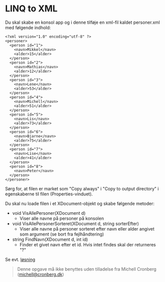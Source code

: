 ﻿# LINQ to XML

Du skal skabe en konsol app og i denne tilføje en xml-fil kaldet personer.xml med følgende indhold:

```
<?xml version="1.0" encoding="utf-8" ?>
<personer>
  <person id="1">
    <navn>Mikkel</navn>
    <alder>15</alder>
  </person>
  <person id="2">
    <navn>Mathias</navn>
    <alder>12</alder>
  </person>
  <person id="3">
    <navn>Lene</navn>
    <alder>53</alder>
  </person>
  <person id="4">
    <navn>Michell</navn>
    <alder>51</alder>
  </person>
  <person id="5">
    <navn>Lis</navn>
    <alder>73</alder>
  </person>
  <person id="6">
    <navn>Bjarne</navn>
    <alder>75</alder>
  </person>
  <person id="7">
    <navn>Lise</navn>
    <alder>41</alder>
  </person>
  <person id="8">
    <navn>Peter</navn>
  </person>
</personer>
```

Sørg for, at filen er market som "Copy always" i "Copy to output directory" i egenskaberne til filen (Properties-vinduet).

Du skal nu loade filen i et XDocument-objekt og skabe følgende metoder:

- void VisAllePersoner(XDocument d)
  - Viser alle navne på personer på konsolen
- void VisAllePersonerSorteret(XDocument d, string sorterEfter)
  - Viser alle navne på personer sorteret efter navn eller alder angivet som argument (se bort fra fejlhåndtering)
- string FindNavn(XDocument d, int id)
  - Finder et givet navn efter et id. Hvis intet findes skal der returneres "?"

Se evt. [løsning](https://github.com/devcronberg/undervisning-cs-opgaver/blob/master/linq2xml-simpel/Program.cs)

<!-- footerstart -->
> Denne opgave må ikke benyttes uden tilladelse fra Michell Cronberg (michell@cronberg.dk)
<!-- footerslut -->
